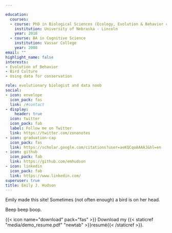 ```yaml
---

education:
  courses:
  - course: PhD in Biological Sciences (Ecology, Evolution & Behavior concentration)
    institution: University of Nebraska - Lincoln
    year: 2018
  - course: BA in Cognitive Science
    institution: Vassar College
    year: 2008
email: ""
highlight_name: false
interests:
- Evolution of Behavior
- Bird Culture
- Using data for conservation

role: evolutionary biologist and data noob
social:
- icon: envelope
  icon_pack: fas
  link: /#contact
- display:
    header: true
  icon: twitter
  icon_pack: fab
  label: Follow me on Twitter
  link: https://twitter.com/zononotes
- icon: graduation-cap
  icon_pack: fas
  link: https://scholar.google.com/citations?user=aeKQCqoAAAAJ&hl=en
- icon: github
  icon_pack: fab
  link: https://github.com/emhudson
- icon: linkedin
  icon_pack: fab
  link: https://www.linkedin.com/
superuser: true
title: Emily J. Hudson
---
```


Emily made this site! Sometimes (not often enough) a bird is on her head.

Beep beep boop.

{{< icon name="download" pack="fas" >}} Download my {{< staticref "media/demo_resume.pdf" "newtab" >}}resumé{{< /staticref >}}.
